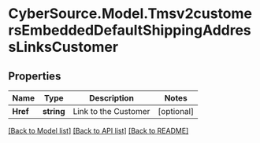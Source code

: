 # CyberSource.Model.Tmsv2customersEmbeddedDefaultShippingAddressLinksCustomer
## Properties

Name | Type | Description | Notes
------------ | ------------- | ------------- | -------------
**Href** | **string** | Link to the Customer  | [optional] 

[[Back to Model list]](../README.md#documentation-for-models) [[Back to API list]](../README.md#documentation-for-api-endpoints) [[Back to README]](../README.md)

